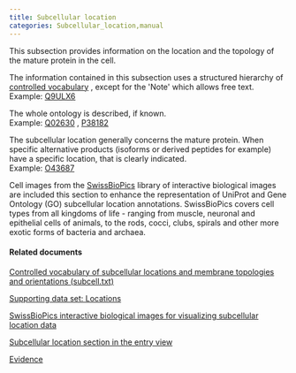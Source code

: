 ```yaml
---
title: Subcellular location
categories: Subcellular_location,manual
---
```


This subsection provides information on the location and the topology of the mature protein in the cell.

The information contained in this subsection uses a structured hierarchy of [controlled vocabulary](http://www.uniprot.org/locations) , except for the 'Note' which allows free text.  
Example: [Q9ULX6](http://www.uniprot.org/uniprotkb/Q9ULX6#subcellular%5Flocation)

The whole ontology is described, if known.  
Example: [Q02630](http://www.uniprot.org/uniprotkb/Q02630#subcellular%5Flocation) , [P38182](http://www.uniprot.org/uniprotkb/P38182#subcellular%5Flocation)

The subcellular location generally concerns the mature protein. When specific alternative products (isoforms or derived peptides for example) have a specific location, that is clearly indicated.  
Example: [O43687](http://www.uniprot.org/uniprotkb/O43687#subcellular_location)

Cell images from the [SwissBioPics](https://www.swissbiopics.org/) library of interactive biological images are included this section to enhance the representation of UniProt and Gene Ontology (GO) subcellular location annotations. SwissBioPics covers cell types from all kingdoms of life - ranging from muscle, neuronal and epithelial cells of animals, to the rods, cocci, clubs, spirals and other more exotic forms of bacteria and archaea.

#### Related documents

[Controlled vocabulary of subcellular locations and membrane topologies and orientations (subcell.txt)](http://www.uniprot.org/docs/subcell)

[Supporting data set: Locations](http://www.uniprot.org/locations)

[SwissBioPics interactive biological images for visualizing subcellular location data](https://www.swissbiopics.org/)

[Subcellular location section in the entry view](http://www.uniprot.org/help/subcellular%5Flocation%5Fsection)

[Evidence](http://www.uniprot.org/help/evidences)
